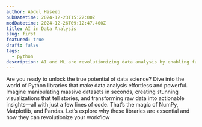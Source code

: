 ```yaml
---
author: Abdul Haseeb
pubDatetime: 2024-12-23T15:22:00Z
modDatetime: 2024-12-26T09:12:47.400Z
title: AI in Data Analysis
slug: first
featured: true
draft: false
tags:
  - python
description: AI and ML are revolutionizing data analysis by enabling faster, more accurate insights and predictions, improving decision-making and marketing strategies.
---
```

Are you ready to unlock the true potential of data science? Dive into the world of Python libraries that make data analysis effortless and powerful. Imagine manipulating massive datasets in seconds, creating stunning visualizations that tell stories, and transforming raw data into actionable insights—all with just a few lines of code. That’s the magic of NumPy, Matplotlib, and Pandas. Let’s explore why these libraries are essential and how they can revolutionize your workflow